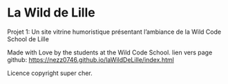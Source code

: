 # La Wild de Lille
Projet 1: Un site vitrine humoristique présentant l’ambiance de la Wild Code School de Lille

Made with Love by the students at the Wild Code School.
lien vers page github: https://nezz0746.github.io/laWildDeLille/index.html

Licence copyright super cher.
